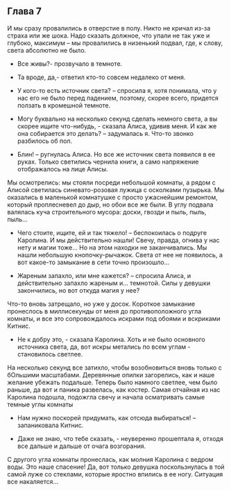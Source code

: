 ## Глава 7

И мы сразу провалились в отверстие в полу. Никто не кричал из-за страха или же шока. Надо сказать должное, что упали не
так уже и глубоко, максимум – мы провалились в низенький подвал, где, к слову, света абсолютно не было.

- Все живы?- прозвучало в темноте.

- Та вроде, да,- ответил кто-то совсем недалеко от меня.

- У кого-то есть источник света? – спросила я, хотя понимала, что у нас его не было перед падением, поэтому, скорее
  всего, придется ползать в кромешной темноте.

- Могу буквально на несколько секунд сделать немного света, а вы скорее ищите что-нибудь, - сказала Алиса, удивив меня.
  И как же она собирается это делать? – задумалась я. Что-то звонко разбилось об пол.

- Блин! – ругнулась Алиса. Но все же источник света появился в ее руках. Только светились чернила книги, а само
  напряжение отображалось на лице Алисы.

Мы осмотрелись: мы стояли посреди небольшой комнаты, а рядом с Алисой светилась синевато-розовая лужица с осколками
пузырька. Мы оказались в маленькой комнатушке с просто ужаснейшим ремонтом, который проплесневел до дыр, но обои все же
были. В углу подвала валялась куча строительного мусора: доски, гвозди и пыль, пыль, пыль…

- Чего стоите, ищите, ей и так тяжело! – беспокоилась о подруге Каролина. И мы действительно нашли! Свечу, правда,
  огнива у нас нету и магии тоже… Но на этом находки не заканчивались. Мы нашли небольшую кнопочку-рычажок. Света от нее
  не появилось, а вот какое-то замыкание в сети точно произошло…

- Жареным запахло, или мне кажется? – спросила Алиса, и действительно запахло жареным и… темнотой. Силы у девушки
  закончились, но вот откуда магия у нее?

Что-то вновь затрещало, но уже у досок. Короткое замыкание пронеслось в миллисекунды от меня до противоположного угла
комнаты, и все это сопровождалось искрами под обоями и вскриками Китнис.

- Не к добру это, - сказала Каролина. Хоть и не было основного источника света, да, вот искры метались по всем углам -
  становилось светлее.

На несколько секунд все затихло, чтобы возобновиться вновь только с бОльшими масштабами. Деревянные опилки загорелись,
как и наше желание убежать подальше. Теперь было намного светлее, чем было раньше, да вот и паника развелась, как
костер. Самая отчайная из нас Каролина подошла, подожгла свечу и начала осматривать самые темные углы комнаты

- Нам нужно поскорей придумать, как отсюда выбираться! – запаниковала Китнис.

- Даже не знаю, что тебе сказать, - неуверенно прошептала я, отходя все дальше и дальше от очага возгорания.

С другого угла комнаты пронеслась, как молния Каролина с ведром воды. Это наше спасение! Да, вот только девушка
поскользнулась в той самой луже со стеклами, которые яростно впились в ее ногу. Ситуация все накаляется…
